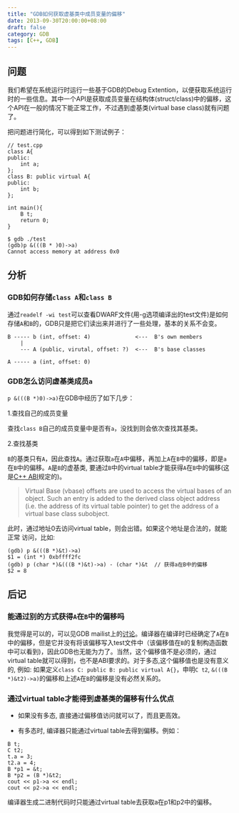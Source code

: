 ```yaml
---
title: "GDB如何获取虚基类中成员变量的偏移"
date: 2013-09-30T20:00:00+08:00
draft: false
category: GDB 
tags: [C++, GDB]
---
```


## 问题
我们希望在系统运行时运行一些基于GDB的Debug Extention，以便获取系统运行时的一些信息。其中一个API是获取成员变量在结构体(struct/class)中的偏移，这个API在一般的情况下能正常工作，不过遇到虚基类(virtual base class)就有问题了。

把问题进行简化，可以得到如下测试例子：

```
// test.cpp
class A{
public:
    int a;
};
class B: public virtual A{
public:
    int b;
};

int main(){
    B t;
    return 0;
}
```

```
$ gdb ./test
(gdb)p &(((B * )0)->a)
Cannot access memory at address 0x0
```

## 分析
### GDB如何存储`class A`和`class B`
通过`readelf -wi test`可以查看DWARF文件(用-g选项编译出的test文件)是如何存储`A`和`B`的，GDB只是把它们读出来并进行了一些处理，基本的关系不会变。

    B ----- b (int, offset: 4)              <---  B's own members
        |
        --- A (public, virutal, offset: ?)  <---  B's base classes
    
    A ----- a (int, offset: 0)

### GDB怎么访问虚基类成员`a`
`p &(((B *)0)->a)`在GDB中经历了如下几步：

1.查找自己的成员变量

查找`class B`自己的成员变量中是否有`a`，没找到则会依次查找其基类。

2.查找基类

`B`的基类只有`A`，因此查找`A`。通过获取`a`在`A`中偏移，再加上`A`在`B`中的偏移，即是`a`在`B`中的偏移。`A`是`B`的虚基类, 要通过`B`中的virtual table才能获得`A`在`B`中的偏移(这是[C++ ABI](http://mentorembedded.github.io/cxx-abi/abi.html#vtable)规定的)。
> Virtual Base (vbase) offsets are used to access the virtual bases of an object. Such an entry is added to the derived class object address (i.e. the address of its virtual table pointer) to get the address of a virtual base class subobject.

此时，通过地址0去访问virtual table，则会出错。如果这个地址是合法的，就能正常 访问，比如:

```
(gdb) p &(((B *)&t)->a)
$1 = (int *) 0xbffff2fc
(gdb) p (char *)&(((B *)&t)->a) - (char *)&t  // 获得a在B中的偏移
$2 = 8
```

## 后记
### 能通过别的方式获得`A`在`B`中的偏移吗
我觉得是可以的，可以见GDB mailist上的[讨论](https://sourceware.org/ml/gdb/2013-09/msg00030.html)。编译器在编译时已经确定了`A`在`B`中的偏移，但是它并没有将该偏移写入test文件中（该偏移值在`B`的复制构造函数中可以看到)，因此GDB也无能为力了。当然，这个偏移值不是必须的，通过virtual table就可以得到，也不是ABI要求的。对于多态,这个偏移值也是没有意义的, 例如: 如果定义`class C: public B: public virtual A{}`，申明`C t2`, `&(((B *)&t2)->a)`的偏移和上述`A`在`B`的偏移是没有必然关系的。

### 通过virtual table才能得到虚基类的偏移有什么优点
* 如果没有多态, 直接通过偏移值访问就可以了，而且更高效。

* 有多态时, 编译器只能通过virtual table去得到偏移。例如：
```
B t;
C t2;
t.a = 3;
t2.a = 4;
B *p1 = &t;
B *p2 = (B *)&t2;
cout << p1->a << endl;
cout << p2->a << endl;
```

编译器生成二进制代码时只能通过virtual table去获取a在p1和p2中的偏移。
